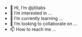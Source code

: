 - 👋 Hi, I’m @jitilabs
- 👀 I’m interested in ...
- 🌱 I’m currently learning ...
- 💞️ I’m looking to collaborate on ...
- 📫 How to reach me ...

<!---
jitilabs/jitilabs is a ✨ special ✨ repository because its `README.md` (this file) appears on your GitHub profile.
You can click the Preview link to take a look at your changes.
--->
